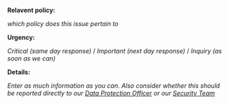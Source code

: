**Relavent policy:**

_which policy does this issue pertain to_

**Urgency:**

_Critical (same day response)_ / _Important (next day response)_ / _Inquiry (as
soon as we can)_

**Details:**

_Enter as much information as you can. Also consider whether this should be
reported directly to our [Data Protection Officer](mailto:pupius@range.co) or
our [Security Team](mailto:security@range.co)_
